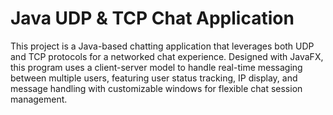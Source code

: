 # Java UDP & TCP Chat Application
This project is a Java-based chatting application that leverages both UDP and TCP protocols for a networked chat experience. Designed with JavaFX, this program uses a client-server model to handle real-time messaging between multiple users, featuring user status tracking, IP display, and message handling with customizable windows for flexible chat session management.
